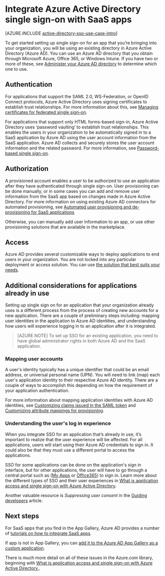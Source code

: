 <properties
    pageTitle="Integrate Azure Active Directory single sign-on with SaaS apps |  Microsoft Azure"
    description="Enable single sign-on authentication and user provisioning centralized access management of SaaS apps in Azure Active Directory. An overview of how to integrate Azure Active Directory to SaaS apps."
    services="active-directory"
      keywords="integrate Azure AD with SaaS apps"
    documentationCenter=""
    authors="curtand"
    manager="stevenpo"
    editor=""/>

   <tags
      ms.service="active-directory"
      ms.devlang="na"
      ms.topic="article"
      ms.tgt_pltfrm="na"
      ms.workload="identity"
      ms.date="12/01/2015"
      ms.author="curtand"/>

# Integrate Azure Active Directory single sign-on with SaaS apps  

[AZURE.INCLUDE [active-directory-sso-use-case-intro](../../includes/active-directory-sso-use-case-intro.md)]

To get started setting up single sign-on for an app that you’re bringing into your organization, you will be using an existing directory in Azure Active Directory (Azure AD). You can use an Azure AD directory that you obtain through Microsoft Azure, Office 365, or Windows Intune. If you have two or more of these, see [Administer your Azure AD directory](active-directory-administer.md) to determine which one to use.

## Authentication

For applications that support the SAML 2.0, WS-Federation, or OpenID Connect protocols, Azure Active Directory uses signing certificates to establish trust relationships. For more information about this, see [Managing certificates for federated single sign-on](active-directory-sso-certs.md).

For applications that support only HTML forms-based sign-in, Azure Active Directory uses ‘password vaulting’ to establish trust relationships. This enables the users in your organization to be automatically signed in to a SaaS application by Azure AD using the user account information from the SaaS application. Azure AD collects and securely stores the user account information and the related password. For more information, see [Password-based single sign-on](active-directory-appssoaccess-whatis.md\#password-based-single-sign-on).

## Authorization

A provisioned account enables a user to be authorized to use an application after they have authenticated through single sign-on. User provisioning can be done manually, or in some cases you can add and remove user information from the SaaS app based on changes made in Azure Active Directory. For more information on using existing Azure AD connectors for automated provisioning, see  [Automated user provisioning and de-provisioning for SaaS applications](active-directory-saas-app-provisioning.md)

Otherwise, you can manually add user information to an app, or use other provisioning solutions that are available in the marketplace.

## Access

Azure AD provides several customizable ways to deploy applications to end users in your organization. You are not locked into any particular deployment or access solution. You can use [the solution that best suits your needs](active-directory-appssoaccess-whatis.md#deploying-azure-ad-integrated-applications-to-users).

## Additional considerations for applications already in use

Setting up single sign on for an application that your organization already uses is a different process from the process of creating new accounts for a new application. There are a couple of preliminary steps including: mapping user identities in the application to Azure AD identities, and understanding how users will experience logging in to an application after it is integrated.

> [AZURE.NOTE] To set up SSO for an existing application, you need to have global administrator rights in both Azure AD and the SaaS application.

### Mapping user accounts

A user's identity typically has a unique identifier that could be an email address, or universal personal name (UPN). You will need to link (map) each user's application identity to their respective Azure AD identity. There are a couple of ways to accomplish this depending on how the requirement of your application authentication.

For more information about mapping application identities with Azure AD identities, see [Customizing claims issued in the SAML token](http://social.technet.microsoft.com/wiki/contents/articles/31257.azure-active-directory-customizing-claims-issued-in-the-saml-token-for-pre-integrated-apps.aspx) and [Customizing attribute mappings for provisioning](active-directory-saas-customizing-attribute-mappings.md).

### Understanding the user's log in experience

When you integrate SSO for an application that’s already in use, it’s important to realize that the user experience will be affected. For all applications, users will start using their Azure AD credentials to sign in. It could also be that they must use a different portal to access the applications.

SSO for some applications can be done on the application's sign in interface, but for other applications, the user will have to go through a central portal such as ([My Apps](http://myapps.microsoft.com) or [Office365](http://portal.office.com/myapps)) to sign in. Learn more about the different types of SSO and their user experiences in [What is application access and single sign-on with Azure Active Directory](active-directory-appssoaccess-whatis.md).

Another valuable resource is *Suppressing user consent* in the [Guiding developers](active-directory-applications-guiding-developers-for-lob-applications.md) article.

## Next steps


For SaaS apps that you find in the App Gallery, Azure AD provides a number of [tutorials on how to integrate SaaS apps](active-directory-saas-tutorial-list.md).

If app is not in App Gallery, you can [add it to the Azure AD App Gallery as a custom
application](http://blogs.technet.com/b/ad/archive/2015/06/17/bring-your-own-app-with-azure-ad-self-service-saml-configuration-gt-now-in-preview.aspx).

There is much more detail on all of these issues in the Azure.com library,
beginning with [What is application access and single sign-on with Azure Active Directory.](active-directory-appssoaccess-whatis.md).


